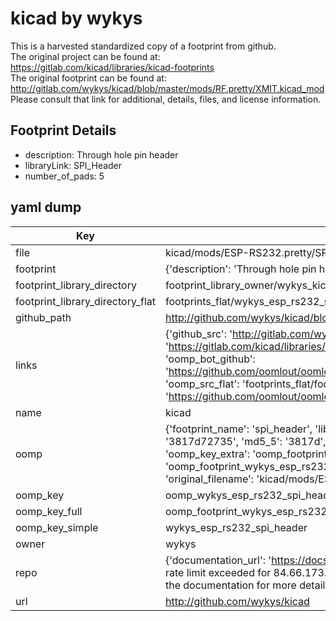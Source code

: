 # kicad by wykys  
This is a harvested standardized copy of a footprint from github.  
The original project can be found at:  
https://gitlab.com/kicad/libraries/kicad-footprints  
The original footprint can be found at:
http://gitlab.com/wykys/kicad/blob/master/mods/RF.pretty/XMIT.kicad_mod
Please consult that link for additional, details, files, and license information.  
## Footprint Details
* description: Through hole pin header  
* libraryLink: SPI_Header  
* number_of_pads: 5  
## yaml dump  
| Key | Value |  
| --- | --- |  
| file | kicad/mods/ESP-RS232.pretty/SPI_Header.kicad_mod |  
| footprint | {'description': 'Through hole pin header', 'libraryLink': 'SPI_Header', 'number_of_pads': 5} |  
| footprint_library_directory | footprint_library_owner/wykys_kicad |  
| footprint_library_directory_flat | footprints_flat/wykys_esp_rs232_spi_header/working |  
| github_path | http://github.com/wykys/kicad/blob/master/mods/ESP-RS232.pretty/SPI_Header.kicad_mod |  
| links | {'github_src': 'http://gitlab.com/wykys/kicad/blob/master/mods/RF.pretty/XMIT.kicad_mod', 'github_src_repo': 'https://gitlab.com/kicad/libraries/kicad-footprints', 'oomp_bot': 'footprints/wykys_esp_rs232_spi_header/working', 'oomp_bot_github': 'https://github.com/oomlout/oomlout_oomp_footprint_bot/tree/main/footprints/wykys_esp_rs232_spi_header/working', 'oomp_src_flat': 'footprints_flat/footprints_flat/wykys_esp_rs232_spi_header/working', 'oomp_src_flat_github': 'https://github.com/oomlout/oomlout_oomp_footprint_src/tree/main/footprints_flat/wykys_esp_rs232_spi_header/working'} |  
| name | kicad |  
| oomp | {'footprint_name': 'spi_header', 'library_name': 'esp_rs232', 'md5': '3817d72735bc8d6b746cc09cd5d09c4c', 'md5_10': '3817d72735', 'md5_5': '3817d', 'md5_6': '3817d7', 'oomp_key': 'oomp_wykys_esp_rs232_spi_header', 'oomp_key_extra': 'oomp_footprint_wykys_esp_rs232_spi_header', 'oomp_key_full': 'oomp_footprint_wykys_esp_rs232_spi_header_3817d7', 'oomp_key_simple': 'wykys_esp_rs232_spi_header', 'original_filename': 'kicad/mods/ESP-RS232.pretty/SPI_Header.kicad_mod', 'owner_name': 'wykys'} |  
| oomp_key | oomp_wykys_esp_rs232_spi_header |  
| oomp_key_full | oomp_footprint_wykys_esp_rs232_spi_header |  
| oomp_key_simple | wykys_esp_rs232_spi_header |  
| owner | wykys |  
| repo | {'documentation_url': 'https://docs.github.com/rest/overview/resources-in-the-rest-api#rate-limiting', 'message': "API rate limit exceeded for 84.66.173.59. (But here's the good news: Authenticated requests get a higher rate limit. Check out the documentation for more details.)"} |  
| url | http://github.com/wykys/kicad |  

